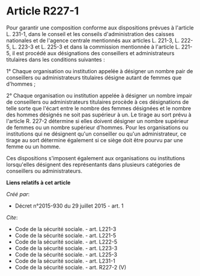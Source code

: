 # Article R227-1

Pour garantir une composition conforme aux dispositions prévues à l'article L. 231-1, dans le conseil et les conseils
d'administration des caisses nationales et de l'agence centrale mentionnés aux articles L. 221-3, L. 222-5, L. 223-3 et L.
225-3 et dans la commission mentionnée à l'article L. 221-5, il est procédé aux désignations des conseillers et
administrateurs titulaires dans les conditions suivantes :

1° Chaque organisation ou institution appelée à désigner un nombre pair de conseillers ou administrateurs titulaires désigne
autant de femmes que d'hommes ;

2° Chaque organisation ou institution appelée à désigner un nombre impair de conseillers ou administrateurs titulaires
procède à ces désignations de telle sorte que l'écart entre le nombre des femmes désignées et le nombre des hommes désignés
ne soit pas supérieur à un. Le tirage au sort prévu à l'article R. 227-2 détermine si elles doivent désigner un nombre
supérieur de femmes ou un nombre supérieur d'hommes. Pour les organisations ou institutions qui ne désignent qu'un conseiller
ou qu'un administrateur, ce tirage au sort détermine également si ce siège doit être pourvu par une femme ou un homme.

Ces dispositions s'imposent également aux organisations ou institutions lorsqu'elles désignent des représentants dans
plusieurs catégories de conseillers ou administrateurs.

**Liens relatifs à cet article**

_Créé par_:

  - Décret n°2015-930 du 29 juillet 2015 - art. 1

_Cite_:

  - Code de la sécurité sociale. - art. L221-3
  - Code de la sécurité sociale. - art. L221-5
  - Code de la sécurité sociale. - art. L222-5
  - Code de la sécurité sociale. - art. L223-3
  - Code de la sécurité sociale. - art. L225-3
  - Code de la sécurité sociale. - art. L231-1
  - Code de la sécurité sociale. - art. R227-2 (V)
